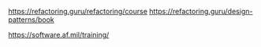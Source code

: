 https://refactoring.guru/refactoring/course
https://refactoring.guru/design-patterns/book

https://software.af.mil/training/
